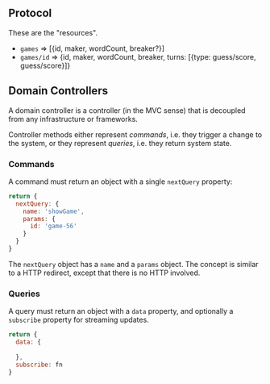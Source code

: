 ## Protocol

These are the "resources".

* `games` => [{id, maker, wordCount, breaker?}]
* `games/id` => {id, maker, wordCount, breaker, turns: [{type: guess/score, guess/score}]}

## Domain Controllers

A domain controller is a controller (in the MVC sense) that is
decoupled from any infrastructure or frameworks.

Controller methods either represent *commands*, i.e. they trigger
a change to the system, or they represent *queries*, i.e. they
return system state.

### Commands

A command must return an object with a single `nextQuery` property:

```javascript
return {
  nextQuery: {
    name: 'showGame', 
    params: {
      id: 'game-56'
    }
  }
}
```

The `nextQuery` object has a `name` and a `params` object. The concept is
similar to a HTTP redirect, except that there is no HTTP involved.

### Queries

A query must return an object with a `data` property, and optionally
a `subscribe` property for streaming updates.

```javascript
return {
  data: {
    
  },
  subscribe: fn
}
```
